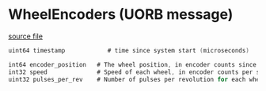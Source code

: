 # WheelEncoders (UORB message)



[source file](https://github.com/PX4/PX4-Autopilot/blob/main/msg/WheelEncoders.msg)

```c
uint64 timestamp			# time since system start (microseconds)

int64 encoder_position   # The wheel position, in encoder counts since boot. Positive is forward rotation, negative is reverse rotation
int32 speed              # Speed of each wheel, in encoder counts per second. Positive is forward, negative is reverse
uint32 pulses_per_rev    # Number of pulses per revolution for each wheel

```
